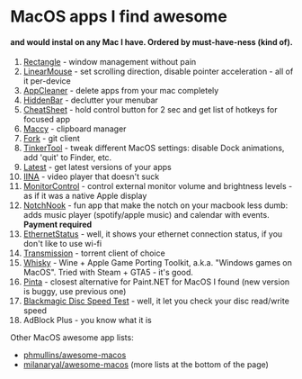 # MacOS apps I find awesome 
#### and would instal on any Mac I have. Ordered by must-have-ness (kind of).

1. [Rectangle](https://github.com/rxhanson/Rectangle) - window management without pain
2. [LinearMouse](https://github.com/linearmouse/linearmouse) - set scrolling direction, disable pointer acceleration - all of it per-device
3. [AppCleaner](https://freemacsoft.net/appcleaner/) - delete apps from your mac completely
4. [HiddenBar](https://github.com/dwarvesf/hidden) - declutter your menubar
5. [CheatSheet](https://cheatsheet-mac.en.softonic.com/mac) - hold control button for 2 sec and get list of hotkeys for focused app
6. [Maccy](https://github.com/p0deje/Maccy/blob/master/README.md) - clipboard manager
7. [Fork](https://git-fork.com) - git client
8. [TinkerTool](https://www.bresink.com/osx/TinkerTool.html) - tweak different MacOS settings: disable Dock animations, add 'quit' to Finder, etc.
9. [Latest](https://github.com/mangerlahn/Latest) - get latest versions of your apps
10. [IINA](https://iina.io) - video player that doesn't suck
11. [MonitorControl](https://github.com/MonitorControl/MonitorControl) - control external monitor volume and brightness levels - as if it was a native Apple display
12. [NotchNook](https://lo.cafe/notchnook) - fun app that make the notch on your macbook less dumb: adds music player (spotify/apple music) and calendar with events. **Payment required**
13. [EthernetStatus](https://ethernetstatus.com) - well, it shows your ethernet connection status, if you don't like to use wi-fi
14. [Transmission](https://github.com/transmission/transmission) - torrent client of choice
15. [Whisky](https://getwhisky.app) - Wine + Apple Game Porting Toolkit, a.k.a. "Windows games on MacOS". Tried with Steam + GTA5 - it's good.
16. [Pinta](https://www.pinta-project.com) - closest alternative for Paint.NET for MacOS I found (new version is buggy, use previous one)
17. [Blackmagic Disc Speed Test](https://apps.apple.com/kz/app/blackmagic-disk-speed-test/id425264550?mt=12) - well, it let you check your disc read/write speed
18. AdBlock Plus - you know what it is


Other MacOS awesome app lists:
- [phmullins/awesome-macos](https://github.com/phmullins/awesome-macos)
- [milanaryal/awesome-macos](https://github.com/milanaryal/awesome-macos) (more lists at the bottom of the page)
